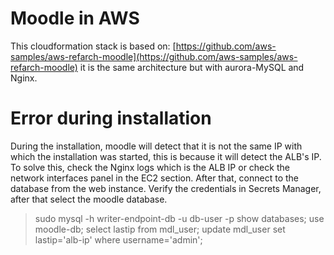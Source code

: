 # Moodle in AWS

This cloudformation stack is based on:
[https://github.com/aws-samples/aws-refarch-moodle](https://github.com/aws-samples/aws-refarch-moodle)
it is the same architecture but with aurora-MySQL and Nginx.

# Error during installation
  
During the installation, moodle will detect that it is not the same IP with which the installation was started, this is because it will detect the ALB's IP.  
To solve this, check the Nginx logs which is the ALB IP or check the network interfaces panel in the EC2 section. After that, connect to the database from the web instance. Verify the credentials in Secrets Manager, after that select the moodle database.
> sudo mysql -h writer-endpoint-db -u db-user -p
> show databases;
> use moodle-db;
> select lastip from mdl_user;
> update mdl_user set lastip='alb-ip' where username='admin';
